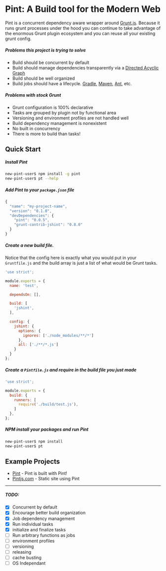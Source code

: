 # Pint: A Build tool for the Modern Web

Pint is a concurrent dependency aware wrapper around [Grunt.js](http://http://gruntjs.com/). Because it runs grunt processes under the hood you can continue to take advantage of the enormous Grunt plugin ecosystem and you can reuse all your existing grunt config.  

##### Problems this project is trying to solve

* Build should be concurrent by default
* Build should manage dependencies transparently via a [Directed Acyclic Graph](http://en.wikipedia.org/wiki/Directed_acyclic_graph)
* Build should be well organized
* Build jobs should have a lifecycle. [Gradle](http://www.gradle.org/docs/current/userguide/build_lifecycle.html), [Maven](http://maven.apache.org/guides/introduction/introduction-to-the-lifecycle.html), [Ant](http://ant.apache.org/easyant/history/trunk/ref/Defaultlifecycle.html), etc. 

##### Problems with stock Grunt

* Grunt configuration is 100% declarative
* Tasks are grouped by plugin not by functional area
* Versioning and environment profiles are not handled well
* Build dependency management is nonexistent
* No built in concurrency
* There is more to build than tasks!

## Quick Start

##### Install Pint

```bash
new-pint-user$ npm install -g pint
new-pint-user$ pt --help
```


##### Add Pint to your `package.json` file


```javascript
{
  "name": "my-project-name",
  "version": "0.1.0",
  "devDependencies": {
    "pint": "0.0.5",
    "grunt-contrib-jshint": "0.8.0"
  }
}

```

##### Create a new build file. 
Notice that the config here is exactly what you would put in your `Gruntfile.js` and the build array is just a list of what would be Grunt tasks.

```javascript
'use strict';

module.exports = {
  name: 'test',

  dependsOn: [],

  build: [
    'jshint',
  ],

  config: {
    jshint: {
      options: {
        ignores: ['./node_modules/**/*']
      },
      all: ['./**/*.js']
    }
  }
};
```

##### Create a `Pintfile.js` and require in the build file you just made

```javascript
'use strict';

module.exports = {
  build: {
    runners: [
      require('./build/test.js'),
    ]
  },
};

```

##### NPM install your packages and run Pint

```bash
new-pint-user$ npm install
new-pint-user$ pt
```


## Example Projects
* [Pint](https://github.com/baer/pint) - Pint is built with Pint!
* [Pintjs.com](https://github.com/baer/pintjs.com) - Static site using Pint

---

##### TODO:
- [x] Concurrent by default
- [x] Encourage better build organization
- [x] Job dependency management
- [x] Run individual tasks
- [x] initialize and finalize tasks
- [ ] Run arbitrary functions as jobs
- [ ] environment profiles
- [ ] versioning
- [ ] releasing
- [ ] cache busting
- [ ] OS Independant